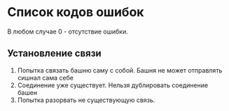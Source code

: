 # Список кодов ошибок

В любом случае 0 - отсутствие ошибки.

## Установление связи

1. Попытка связать башню саму с собой. Башня не может отправлять сишнал сама себе
2. Соединение уже существует. Нельзя дублировать соединение башен
3. Попытка разорвать не существующую связь.

